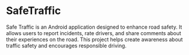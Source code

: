 # SafeTraffic
Safe Traffic is an Android application designed to enhance road safety. It allows users to report incidents, rate drivers, and share comments about their experiences on the road. This project helps create awareness about traffic safety and encourages responsible driving.
